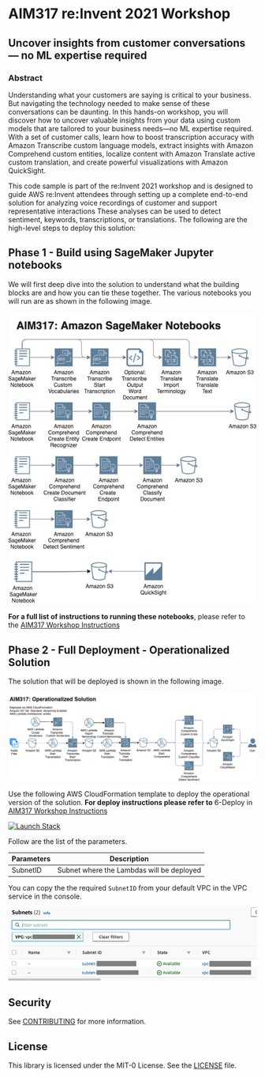 # AIM317 re:Invent 2021 Workshop
## Uncover insights from customer conversations — no ML expertise required

### Abstract 
Understanding what your customers are saying is critical to your business. But navigating the technology needed to make sense of these conversations can be daunting. In this hands-on workshop, you will discover how to uncover valuable insights from your data using custom models that are tailored to your business needs—no ML expertise required. With a set of customer calls, learn how to boost transcription accuracy with Amazon Transcribe custom language models, extract insights with Amazon Comprehend custom entities, localize content with Amazon Translate active custom translation, and create powerful visualizations with Amazon QuickSight.

This code sample is part of the re:Invent 2021 workshop and is designed to guide AWS re:Invent attendees through setting up a complete end-to-end solution for analyzing voice recordings of customer and support representative interactions  These analyses can be used to detect sentiment, keywords, transcriptions, or translations. The following are the high-level steps to deploy this solution:

## Phase 1 - Build using SageMaker Jupyter notebooks

We will first deep dive into the solution to understand what the building blocks are and how you can tie these together. The various notebooks you will run are as shown in the following image.

![SageMaker notebook architecture](https://github.com/aws-samples/aim317-uncover-insights-customer-conversations/blob/main/static/aim317-sm-arch-full.jpg)

**For a full list of instructions to running these notebooks**, please refer to the [AIM317 Workshop Instructions](https://catalog.us-east-1.prod.workshops.aws/v2/workshops/076e45e5-760d-41cf-bd22-a86c46ee462c/en-US/)


## Phase 2 - Full Deployment - Operationalized Solution

The solution that will be deployed is shown in the following image.

![Solution Architecture](https://github.com/aws-samples/aim317-uncover-insights-customer-conversations/blob/main/static/AIM317%20Diagram%20-%20A1.png)

Use the following AWS CloudFormation template to deploy the operational version of the solution. **For deploy instructions please refer to** 6-Deploy in [AIM317 Workshop Instructions](https://catalog.us-east-1.prod.workshops.aws/v2/workshops/076e45e5-760d-41cf-bd22-a86c46ee462c/en-US/)   

[![Launch Stack](https://s3.amazonaws.com/cloudformation-examples/cloudformation-launch-stack.png)](https://console.aws.amazon.com/cloudformation/home?region=us-east-1#/stacks/quickcreate?templateUrl=https://ai-ml-services-lab.s3.amazonaws.com/public/labs/aim317/cloudformation/aim317Template.yml&param_SubnetID=subnet-00001)

Follow are the list of the parameters. 

| Parameters         | Description                                    |
| ------------------ | ---------------------------------------------- |
| SubnetID           | Subnet where the Lambdas will be deployed      |

You can copy the the required `SubnetID` from your default VPC in the VPC service in the console.

![Subnets](static/subnets.png)

## Security

See [CONTRIBUTING](CONTRIBUTING.md#security-issue-notifications) for more information.

## License

This library is licensed under the MIT-0 License. See the [LICENSE](LICENSE) file.
